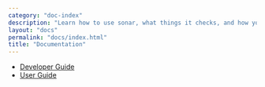 ```yaml
---
category: "doc-index"
description: "Learn how to use sonar, what things it checks, and how you can create your own rules"
layout: "docs"
permalink: "docs/index.html"
title: "Documentation"
---
```


* [Developer Guide](developer-guide/)
* [User Guide](user-guide/)

